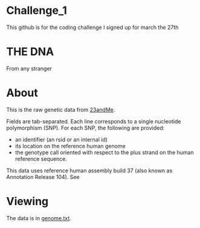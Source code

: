 # Challenge_1
This github is for the coding challenge I signed up for march the 27th
# THE DNA
From any stranger

# About
This is the raw genetic data from [23andMe](http://23andme.com/).

Fields are tab-separated. Each line corresponds to a single nucleotide polymorphism (SNP). For each SNP, the following are provided:
* an identifier (an rsid or an internal id)
* its location on the reference human genome
* the genotype call oriented with respect to the plus strand on the human reference sequence.

This data uses reference human assembly build 37 (also known as Annotation Release 104). See 

# Viewing
The data is in [genome.txt](https://github.com/marencc/Challenge_1/master/genome.txt).
